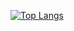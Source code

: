 [![Top Langs](https://github-readme-stats.vercel.app/api/top-langs/?username=fperellaholfeld&langs_count=8&layout=compact&count_private=true&theme=radical)](https://github.com/anuraghazra/github-readme-stats)
